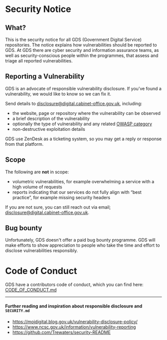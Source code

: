 # Security Notice

## What?

This is the security notice for all GDS (Government Digital Service) repositories. The notice explains how vulnerabilities should be reported to GDS. At GDS there are cyber security and information assurance teams, as well as security-conscious people within the programmes, that assess and triage all reported vulnerabilities.

## Reporting a Vulnerability

GDS is an advocate of responsible vulnerability disclosure. If you’ve found a vulnerability, we would like to know so we can fix it.

Send details to [disclosure@digital.cabinet-office.gov.uk], including:
- the website, page or repository where the vulnerability can be observed
- a brief description of the vulnerability 
- optionally the type of vulnerability and any related [OWASP category]
- non-destructive exploitation details

GDS use ZenDesk as a ticketing system, so you may get a reply or response from that platform.

## Scope
The following are **not** in scope:
- volumetric vulnerabilities, for example overwhelming a service with a high volume of requests 
- reports indicating that our services do not fully align with “best practice”, for example missing security headers

If you are not sure, you can still reach out via email; [disclosure@digital.cabinet-office.gov.uk].

## Bug bounty
Unfortunately, GDS doesn't offer a paid bug bounty programme. GDS will make efforts to show appreciation to people who take the time and effort to disclose vulnerabilities responsibly.

# Code of Conduct

GDS have a contributors code of conduct, which you can find here: [CODE_OF_CONDUCT.md]

---

#### Further reading and inspiration about responsible disclosure and `SECURITY.md`
- <https://mojdigital.blog.gov.uk/vulnerability-disclosure-policy/>
- <https://www.ncsc.gov.uk/information/vulnerability-reporting>
- <https://github.com/Trewaters/security-README>

[disclosure@digital.cabinet-office.gov.uk]: mailto:disclosure@digital.cabinet-office.gov.uk
[CODE_OF_CONDUCT.md]: ./CODE_OF_CONDUCT.md
[OWASP category]: https://www.owasp.org/index.php/Category:OWASP_Top_Ten_2017_Project
